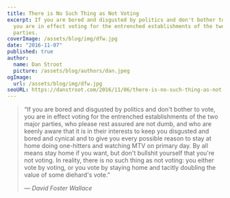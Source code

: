 ```yaml
---
title: There is No Such Thing as Not Voting
excerpt: If you are bored and disgusted by politics and don't bother to vote,
  you are in effect voting for the entrenched establishments of the two major
  parties.
coverImage: /assets/blog/img/dfw.jpg
date: "2016-11-07"
published: true
author:
  name: Dan Stroot
  picture: /assets/blog/authors/dan.jpeg
ogImage:
  url: /assets/blog/img/dfw.jpg
seoURL: https://danstroot.com/2016/11/06/there-is-no-such-thing-as-not-voting/
---
```


> “If you are bored and disgusted by politics and don't bother to vote, you are in effect voting for the entrenched establishments of the two major parties, who please rest assured are not dumb, and who are keenly aware that it is in their interests to keep you disgusted and bored and cynical and to give you every possible reason to stay at home doing one-hitters and watching MTV on primary day. By all means stay home if you want, but don't bullshit yourself that you're not voting. In reality, there is no such thing as not voting: you either vote by voting, or you vote by staying home and tacitly doubling the value of some diehard's vote.”
>
> <cite>&mdash; David Foster Wallace</cite>

